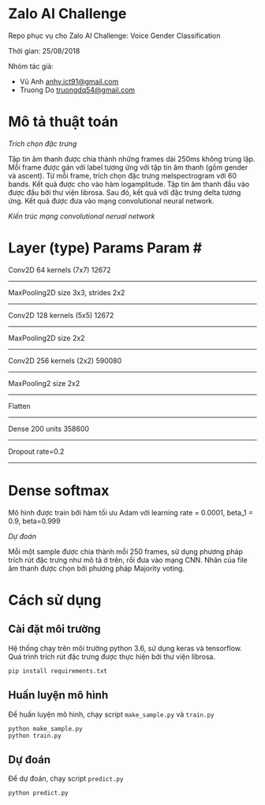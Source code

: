 # Zalo AI Challenge

Repo phục vụ cho Zalo AI Challenge: Voice Gender Classification

Thời gian: 25/08/2018

Nhóm tác giả:

* Vũ Anh <anhv.ict91@gmail.com>
* Truong Do <truongdq54@gmail.com>


# Mô tả thuật toán 

*Trích chọn đặc trưng*

Tập tin âm thanh được chia thành những frames dài 250ms không trùng lặp. Mỗi frame được gán với label tương ứng với tập tin âm thanh (gồm gender và ascent). Từ mỗi frame, trích chọn đặc trưng melspectrogram với 60 bands. Kết quả được cho vào hàm logamplitude. 
Tập tin âm thanh đầu vào được đầu bởi thư viện librosa. Sau đó, kết quả với đặc trưng delta tương ứng. 
Kết quả được đưa vào mạng convolutional neural network. 

*Kiến trúc mạng convolutional nerual network*

Layer (type)                 Params                    Param #   
=================================================================
Conv2D                       64 kernels (7x7)          12672     
_________________________________________________________________
MaxPooling2D                 size 3x3, strides 2x2         
_________________________________________________________________
Conv2D                       128 kernels (5x5)         12672         
_________________________________________________________________
MaxPooling2D                 size 2x2         
_________________________________________________________________
Conv2D                       256 kernels (2x2)         590080    
_________________________________________________________________
MaxPooling2                  size 2x2                 
_________________________________________________________________
Flatten         
_________________________________________________________________
Dense                        200 units               358600    
_________________________________________________________________
Dropout                      rate=0.2         
_________________________________________________________________
Dense                        softmax      
=================================================================

Mô hình được train bởi hàm tối ưu Adam với learning rate = 0.0001, beta_1 = 0.9, beta=0.999

*Dự đoán*

Mỗi một sample được chia thành mỗi 250 frames, sử dụng phương pháp trích rút đặc trưng như mô tả ở trên, rồi đưa vào mạng CNN. Nhãn của file âm thanh được chọn bởi phương pháp Majority voting.


# Cách sử dụng

## Cài đặt môi trường 

Hệ thống chạy trên môi trường python 3.6, sử dụng keras và tensorflow. Quá trình trích rút đặc trưng được thực hiện bởi thư viện librosa.

```
pip install requirements.txt
```

## Huấn luyện mô hình 

Để huấn luyện mô hình, chạy script `make_sample.py` và `train.py` 

```
python make_sample.py
python train.py
```

## Dự đoán 

Để dự đoán, chạy script `predict.py` 

```
python predict.py 
``` 

